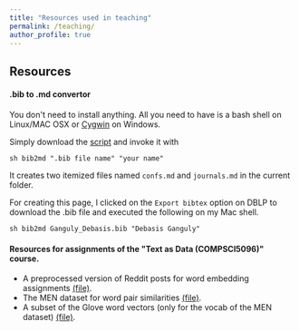 ```yaml
---
title: "Resources used in teaching"
permalink: /teaching/
author_profile: true
---
```


## Resources


#### .bib to .md convertor

You don't need to install anything. All you need to have is a bash shell on Linux/MAC OSX or [Cygwin](https://www.cygwin.com/) on Windows.

Simply download the [script](https://github.com/gdebasis/gdebasis.github.io/blob/master/markdown_generator/bib2md.sh) and invoke it with
```
sh bib2md ".bib file name" "your name"
```
It creates two itemized files named `confs.md` and `journals.md` in the current folder.

For creating this page, I clicked on the `Export bibtex` option on DBLP to download the .bib file and executed the following on my Mac shell.
```
sh bib2md Ganguly_Debasis.bib "Debasis Ganguly"
```

 
#### Resources for assignments of the "Text as Data (COMPSCI5096)" course.

* A preprocessed version of Reddit posts for word embedding assignments [(file)](http://gdebasis.github.io/files/reddit_posts.txt).
* The MEN dataset for word pair similarities [(file)](http://gdebasis.github.io/files/men.txt).
* A subset of the Glove word vectors (only for the vocab of the MEN dataset) [(file)](http://gdebasis.github.io/files/men.vocab.glovesubset.txt).
